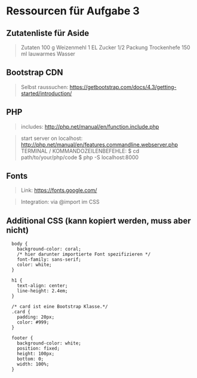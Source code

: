 # Ressourcen für Aufgabe 3

## Zutatenliste für Aside

  >  Zutaten
            100 g Weizenmehl
            1 EL Zucker
            1/2 Packung Trockenhefe
            150 ml lauwarmes Wasser


## Bootstrap CDN
  >  Selbst raussuchen:        https://getbootstrap.com/docs/4.3/getting-started/introduction/


## PHP
>  includes:                   http://php.net/manual/en/function.include.php

>  start server on localhost:  http://php.net/manual/en/features.commandline.webserver.php
                              TERMINAL / KOMMANDOZEILENBEFEHLE:
>                               $ cd path/to/your/php/code
                                $ php -S localhost:8000

## Fonts
>  Link:                        https://fonts.google.com/

>  Integration:                 via @import im CSS


## Additional CSS (kann kopiert werden, muss aber nicht)

~~~~
  body {
    background-color: coral;
    /* hier darunter importierte Font spezifizieren */
    font-family: sans-serif;
    color: white;
  }

~~~~

~~~~
  h1 {
    text-align: center;
    line-height: 2.4em;
  }

~~~~


~~~~
  /* card ist eine Bootstrap Klasse.*/
  .card {
    padding: 20px;
    color: #999;
  }

~~~~


~~~~
  footer {
    background-color: white;
    position: fixed;
    height: 100px;
    bottom: 0;
    width: 100%;
  }

~~~~
